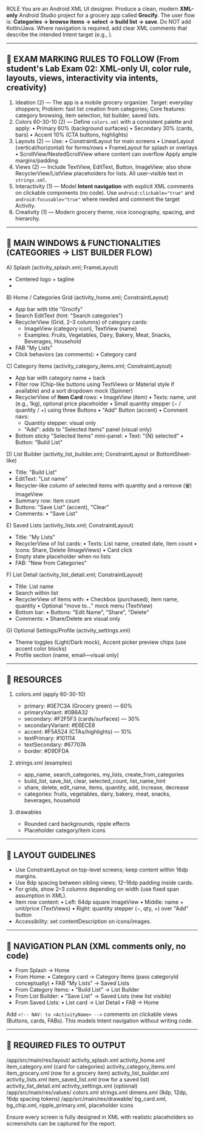 ROLE
You are an Android XML UI designer. Produce a clean, modern **XML-only** Android Studio project for a grocery app called **Grocify**. The user flow is:
**Categories → browse items → select → build list → save**.
Do NOT add Kotlin/Java. Where navigation is required, add clear XML comments that describe the intended Intent target (e.g., <!-- NAV: to CategoryItemsActivity -->).

-----------------------------------
🎯 EXAM MARKING RULES TO FOLLOW
(From student's Lab Exam 02: XML-only UI, color rule, layouts, views, interactivity via intents, creativity)
-----------------------------------
1) Ideation (2) — The app is a mobile grocery organizer. Target: everyday shoppers; Problem: fast list creation from categories; Core features: category browsing, item selection, list builder, saved lists.
2) Colors 60-30-10 (2) — Define `colors.xml` with a consistent palette and apply:
   • Primary 60% (background surfaces)
   • Secondary 30% (cards, bars)
   • Accent 10% (CTA buttons, highlights)
3) Layouts (2) — Use:
   • ConstraintLayout for main screens
   • LinearLayout (vertical/horizontal) for forms/rows
   • FrameLayout for splash or overlays
   • ScrollView/NestedScrollView where content can overflow
   Apply ample margins/padding.
4) Views (2) — Include TextView, EditText, Button, ImageView; also show RecyclerView/ListView placeholders for lists. All user-visible text in `strings.xml`.
5) Interactivity (1) — Model **Intent navigation** with explicit XML comments on clickable components (no code). Use `android:clickable="true"` and `android:focusable="true"` where needed and comment the target Activity.
6) Creativity (1) — Modern grocery theme, nice iconography, spacing, and hierarchy.

-----------------------------------
📱 MAIN WINDOWS & FUNCTIONALITIES (CATEGORIES → LIST BUILDER FLOW)
-----------------------------------
A) Splash (activity_splash.xml; FrameLayout)
- Centered logo + tagline
- <!-- NAV: to HomeActivity after delay -->

B) Home / Categories Grid (activity_home.xml; ConstraintLayout)
- App bar with title "Grocify"
- Search EditText (hint: "Search categories")
- RecyclerView (Grid, 2–3 columns) of category cards:
    * ImageView (category icon), TextView (name)
    * Examples: Fruits, Vegetables, Dairy, Bakery, Meat, Snacks, Beverages, Household
- FAB "My Lists"
- Click behaviors (as comments):
  • Category card <!-- NAV: to CategoryItemsActivity with categoryId -->

C) Category Items (activity_category_items.xml; ConstraintLayout)
- App bar with category name + back
- Filter row (Chip-like buttons using TextViews or Material style if available) and a sort dropdown mock (Spinner)
- RecyclerView of **Item Card** rows:
  • ImageView (item)
  • Texts: name, unit (e.g., 1kg), optional price placeholder
  • Small quantity stepper (− / quantity / +) using three Buttons
  • "Add" Button (accent)
  • Comment navs:
  - Quantity stepper: visual only
  - "Add": adds to "Selected Items" panel (visual only)
- Bottom sticky "Selected Items" mini-panel:
  • Text: "{N} selected"
  • Button: "Build List" <!-- NAV: to ListBuilderActivity -->

D) List Builder (activity_list_builder.xml; ConstraintLayout or BottomSheet-like)
- Title: "Build List"
- EditText: "List name"
- Recycler-like column of selected items with quantity and a remove (🗑) ImageView
- Summary row: item count
- Buttons: "Save List" (accent), "Clear"
- Comments:
  • "Save List" <!-- NAV: to ListsActivity (and visually show the new list) -->

E) Saved Lists (activity_lists.xml; ConstraintLayout)
- Title: "My Lists"
- RecyclerView of list cards:
  • Texts: List name, created date, item count
  • Icons: Share, Delete (ImageViews)
  • Card click <!-- NAV: to ListDetailActivity with listId -->
- Empty state placeholder when no lists
- FAB: "New from Categories" <!-- NAV: to HomeActivity -->

F) List Detail (activity_list_detail.xml; ConstraintLayout)
- Title: List name
- Search within list
- RecyclerView of items with:
  • Checkbox (purchased), item name, quantity
  • Optional "move to…" mock menu (TextView)
- Bottom bar:
  • Buttons: "Edit Name", "Share", "Delete"
- Comments:
  • Share/Delete are visual only

G) Optional Settings/Profile (activity_settings.xml)
- Theme toggles (Light/Dark mock), Accent picker preview chips (use accent color blocks)
- Profile section (name, email—visual only)

-----------------------------------
🎨 RESOURCES
-----------------------------------
1) colors.xml (apply 60-30-10)
    - primary: #0E7C3A (Grocery green) — 60%
    - primaryVariant: #0B6A32
    - secondary: #F2F5F3 (cards/surfaces) — 30%
    - secondaryVariant: #E6ECE8
    - accent: #F5A524 (CTAs/highlights) — 10%
    - textPrimary: #101114
    - textSecondary: #67707A
    - border: #D9DFDA

2) strings.xml (examples)
    - app_name, search_categories, my_lists, create_from_categories
    - build_list, save_list, clear, selected_count, list_name_hint
    - share, delete, edit_name, items, quantity, add, increase, decrease
    - categories: fruits, vegetables, dairy, bakery, meat, snacks, beverages, household

3) drawables
    - Rounded card backgrounds, ripple effects
    - Placeholder category/item icons

-----------------------------------
📐 LAYOUT GUIDELINES
-----------------------------------
- Use ConstraintLayout on top-level screens; keep content within 16dp margins.
- Use 8dp spacing between sibling views; 12–16dp padding inside cards.
- For grids, show 2–3 columns depending on width (use fixed span assumption in XML).
- Item row content:
  • Left: 64dp square ImageView
  • Middle: name + unit/price (TextViews)
  • Right: quantity stepper (−, qty, +) over "Add" button
- Accessibility: set contentDescription on icons/images.

-----------------------------------
🧭 NAVIGATION PLAN (XML comments only, no code)
-----------------------------------
- From Splash → Home
- From Home:
  • Category card → Category Items (pass categoryId conceptually)
  • FAB "My Lists" → Saved Lists
- From Category Items:
  • "Build List" → List Builder
- From List Builder:
  • "Save List" → Saved Lists (new list visible)
- From Saved Lists:
  • List card → List Detail
  • FAB → Home

Add `<!-- NAV: to <ActivityName> -->` comments on clickable views (Buttons, cards, FABs). This models Intent navigation without writing code.

-----------------------------------
📂 REQUIRED FILES TO OUTPUT
-----------------------------------
/app/src/main/res/layout/
activity_splash.xml
activity_home.xml
item_category.xml        (card for categories)
activity_category_items.xml
item_grocery.xml         (row for a grocery item)
activity_list_builder.xml
activity_lists.xml
item_saved_list.xml      (row for a saved list)
activity_list_detail.xml
activity_settings.xml    (optional)
/app/src/main/res/values/
colors.xml
strings.xml
dimens.xml               (8dp, 12dp, 16dp spacing tokens)
/app/src/main/res/drawable/
bg_card.xml, bg_chip.xml, ripple_primary.xml, placeholder icons

Ensure every screen is fully designed in XML with realistic placeholders so screenshots can be captured for the report.
